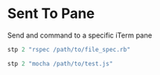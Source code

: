 # Sent To Pane

Send and command to a specific iTerm pane

```ruby
stp 2 "rspec /path/to/file_spec.rb"
```

```js
stp 2 "mocha /path/to/test.js"
```
